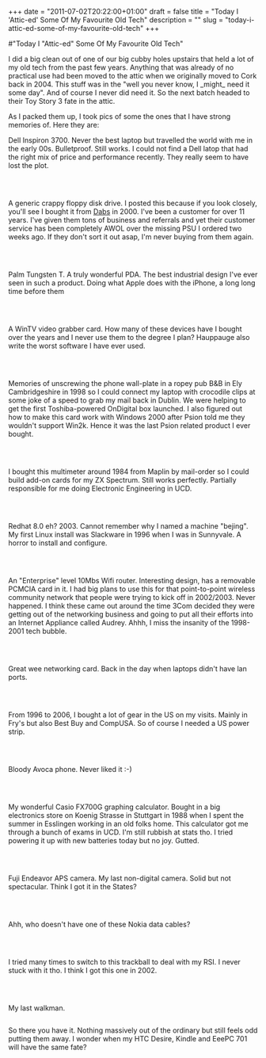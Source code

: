 +++
date = "2011-07-02T20:22:00+01:00"
draft = false
title = "Today I 'Attic-ed' Some Of My Favourite Old Tech"
description = ""
slug = "today-i-attic-ed-some-of-my-favourite-old-tech"
+++

#"Today I \"Attic-ed\" Some Of My Favourite Old Tech"


 <p>I did a big clean out of one of our big cubby holes upstairs that held a lot of my old tech from the past few years. Anything that was already of no practical use had been moved to the attic when we originally moved to Cork back in 2004. This stuff was in the "well you never know, I _might_ need it some day". And of course I never did need it. So the next batch headed to their Toy Story 3 fate in the attic.</p>
<p>As I packed them up, I took pics of some the ones that I have strong memories of. Here they are:</p>
<p>Dell Inspiron 3700. Never the best laptop but travelled the world with me in the early 00s. Bulletproof. Still works. I could not find a Dell latop that had the right mix of price and performance recently. They really seem to have lost the plot.</p>
<p><img src="https://lh6.googleusercontent.com/-ZvOoXRUpypg/Tg8hUmw4aoI/AAAAAAAAJhs/vrSep9Jlp3E/s400/IMG_20110702_144448.jpg" alt="" style="display: block; margin-left: auto; margin-right: auto;" /></p>
<p>&nbsp;</p>
<p>A generic crappy floppy disk drive. I posted this because if you look closely, you'll see I bought it from <a href="http://www.dabs.com">Dabs</a> in 2000. I've been a customer for over 11 years. I've given them tons of business and referrals and yet their customer service has been completely AWOL over the missing PSU I ordered two weeks ago. If they don't sort it out asap, I'm never buying from them again.</p>
<p><img src="https://lh4.googleusercontent.com/-FLsPs5VSDYs/Tg8hfiTKS3I/AAAAAAAAJh0/g72B4Dm7NxY/s400/IMG_20110702_144539.jpg" alt="" style="display: block; margin-left: auto; margin-right: auto;" /></p>
<p>&nbsp;</p>
<p>Palm Tungsten T. A truly wonderful PDA. The best industrial design I've ever seen in such a product. Doing what Apple does with the iPhone, a long long time before them</p>
<p><img src="https://lh5.googleusercontent.com/-H-yYE0QonGk/Tg8hqQwcS0I/AAAAAAAAJh4/4H0awDXhvbw/s400/IMG_20110702_144614.jpg" alt="" style="display: block; margin-left: auto; margin-right: auto;" /></p>
<p>&nbsp;</p>
<p>A WinTV video grabber card. How many of these devices have I bought over the years and I never use them to the degree I plan? Hauppauge also write the worst software I have ever used.</p>
<p><img src="https://lh6.googleusercontent.com/-P9Buq_QKsyw/Tg8iNG8SjFI/AAAAAAAAJh8/aMF2TCvKwtQ/s400/IMG_20110702_144834.jpg" alt="" style="display: block; margin-left: auto; margin-right: auto;" /></p>
<p>&nbsp;</p>
<p>Memories of unscrewing the phone wall-plate in a ropey pub B&amp;B in Ely Cambridgeshire in 1998 so I could connect my laptop with crocodile clips at some joke of a speed to grab my mail back in Dublin. We were helping to get the first Toshiba-powered OnDigital box launched. I also figured out how to make this card work with Windows 2000 after Psion told me they wouldn't support Win2k. Hence it was the last Psion related product I ever bought.</p>
<p><img src="https://lh4.googleusercontent.com/-qYOuAHMAPOU/Tg8iXMNs5wI/AAAAAAAAJiA/k0T73Nsy62o/s400/IMG_20110702_144917.jpg" alt="" style="display: block; margin-left: auto; margin-right: auto;" /></p>
<p>&nbsp;</p>
<p>I bought this multimeter around 1984 from Maplin by mail-order so I could build add-on cards for my ZX Spectrum. Still works perfectly. Partially responsible for me doing Electronic Engineering in UCD.</p>
<p><img src="https://lh5.googleusercontent.com/-3D1TsR3jH6g/Tg8inOj5pdI/AAAAAAAAJiI/PMXuA4ZFWlw/s400/IMG_20110702_145014.jpg" alt="" style="display: block; margin-left: auto; margin-right: auto;" /></p>
<p>&nbsp;</p>
<p>Redhat 8.0 eh? 2003. Cannot remember why I named a machine "bejing". My first Linux install was Slackware in 1996 when I was in Sunnyvale. A horror to install and configure.</p>
<p><img src="https://lh5.googleusercontent.com/-zZl06A-Zb08/Tg8iu0KexPI/AAAAAAAAJiM/4kh12n2tXck/s400/IMG_20110702_145036.jpg" alt="" style="display: block; margin-left: auto; margin-right: auto;" /></p>
<p>&nbsp;</p>
<p>An "Enterprise" level 10Mbs Wifi router. Interesting design, has a removable PCMCIA card in it. I had big plans to use this for that point-to-point wireless community network that people were trying to kick off in 2002/2003. Never happened. I think these came out around the time 3Com decided they were getting out of the networking business and going to put all their efforts into an Internet Appliance called Audrey. Ahhh, I miss the insanity of the 1998-2001 tech bubble.</p>
<p><img src="https://lh4.googleusercontent.com/-sekyFupYowU/Tg8i47zNooI/AAAAAAAAJiQ/c4uwse7Jw6A/s400/IMG_20110702_145140.jpg" alt="" style="display: block; margin-left: auto; margin-right: auto;" /></p>
<p>&nbsp;</p>
<p>Great wee networking card. Back in the day when laptops didn't have lan ports.</p>
<p><img src="https://lh3.googleusercontent.com/-eowRAZTxbd8/Tg8jPPxb85I/AAAAAAAAJiU/vj68T-mGV1s/s400/IMG_20110702_145305.jpg" alt="" style="display: block; margin-left: auto; margin-right: auto;" /></p>
<p>&nbsp;</p>
<p>From 1996 to 2006, I bought a lot of gear in the US on my visits. Mainly in Fry's but also Best Buy and CompUSA. So of course I needed a US power strip.</p>
<p><img src="https://lh3.googleusercontent.com/-XNUNxo1y5xI/Tg8mRmxNCrI/AAAAAAAAJic/eKH3hsoNRQw/s400/IMG_20110702_150602.jpg" alt="" style="display: block; margin-left: auto; margin-right: auto;" /></p>
<p>&nbsp;</p>
<p>Bloody Avoca phone. Never liked it :-)</p>
<p><img src="https://lh5.googleusercontent.com/-kCFX6ikvEM4/Tg8mW6QKOLI/AAAAAAAAJig/ecLxF5QibHQ/s400/IMG_20110702_150625.jpg" alt="" style="display: block; margin-left: auto; margin-right: auto;" /></p>
<p>&nbsp;</p>
<p>My wonderful Casio FX700G graphing calculator. Bought in a big electronics store on Koenig Strasse in Stuttgart in 1988 when I spent the summer in Esslingen working in an old folks home. This calculator got me through a bunch of exams in UCD. I'm still rubbish at stats tho. I tried powering it up with new batteries today but no joy. Gutted.</p>
<p><img src="https://lh6.googleusercontent.com/-l0-GtvxQnf0/Tg8oBdQFSmI/AAAAAAAAJis/NQjt2b7Dbjc/s400/IMG_20110702_151341.jpg" alt="" style="display: block; margin-left: auto; margin-right: auto;" /></p>
<p>&nbsp;</p>
<p>Fuji Endeavor APS camera. My last non-digital camera. Solid but not spectacular. Think I got it in the States?</p>
<p><img src="https://lh6.googleusercontent.com/-wPm8CoDuV90/Tg8uN8vj9FI/AAAAAAAAJiw/3oFS_S6pasU/s400/IMG_20110702_154006.jpg" alt="" style="display: block; margin-left: auto; margin-right: auto;" /></p>
<p>&nbsp;</p>
<p>Ahh, who doesn't have one of these Nokia data cables?</p>
<p><img src="https://lh4.googleusercontent.com/-QTNuPhZHTA0/Tg8ue3jh_AI/AAAAAAAAJi0/xRE52Oaxnvw/s400/IMG_20110702_154119.jpg" alt="" style="display: block; margin-left: auto; margin-right: auto;" /></p>
<p>&nbsp;</p>
<p>I tried many times to switch to this trackball to deal with my RSI. I never stuck with it tho. I think I got this one in 2002.</p>
<p><img src="https://lh6.googleusercontent.com/-jKwafHqzVCk/Tg8vQLPW10I/AAAAAAAAJi8/y0u-2j_xFpg/s400/IMG_20110702_154436.jpg" alt="" style="display: block; margin-left: auto; margin-right: auto;" /></p>
<p>&nbsp;</p>
<p>My last walkman.</p>
<p><img src="https://lh4.googleusercontent.com/-qlhXNX_2wPo/Tg8vgBWE0FI/AAAAAAAAJjA/PDxDetEsk4c/s400/IMG_20110702_154538.jpg" alt="" style="display: block; margin-left: auto; margin-right: auto;" /></p>
<p>So there you have it. Nothing massively out of the ordinary but still feels odd putting them away. I wonder when my HTC Desire, Kindle and EeePC 701 will have the same fate?</p>
<p>&nbsp;</p>
 